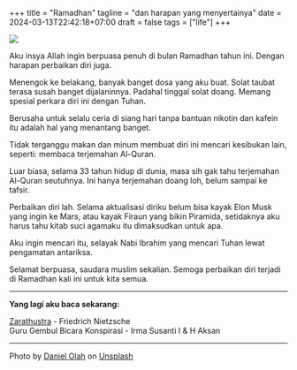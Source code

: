 +++
title = "Ramadhan"
tagline = "dan harapan yang menyertainya"
date = 2024-03-13T22:42:18+07:00
draft = false
tags = ["life"]
+++

![](https://i.ibb.co/x1NY9md/daniel-olah-2l-MK4dgqw-FM-unsplash.jpg)

Aku insya Allah ingin berpuasa penuh di bulan Ramadhan tahun ini. Dengan harapan perbaikan diri juga.

Menengok ke belakang, banyak banget dosa yang aku buat. Solat taubat terasa susah banget dijalaninnya. Padahal tinggal solat doang. Memang spesial perkara diri ini dengan Tuhan.

Berusaha untuk selalu ceria di siang hari tanpa bantuan nikotin dan kafein itu adalah hal yang menantang banget.

Tidak terganggu makan dan minum membuat diri ini mencari kesibukan lain, seperti: membaca terjemahan Al-Quran.

Luar biasa, selama 33 tahun hidup di dunia, masa sih gak tahu terjemahan Al-Quran seutuhnya. Ini hanya terjemahan doang loh, belum sampai ke tafsir.

Perbaikan diri lah. Selama aktualisasi diriku belum bisa kayak Elon Musk yang ingin ke Mars, atau kayak Firaun yang bikin Piramida, setidaknya aku harus tahu kitab suci agamaku itu dimaksudkan untuk apa.

Aku ingin mencari itu, selayak Nabi Ibrahim yang mencari Tuhan lewat pengamatan antariksa.

Selamat berpuasa, saudara muslim sekalian. Semoga perbaikan diri terjadi di Ramadhan kali ini untuk kita semua.

---

**Yang lagi aku baca sekarang:**

[Zarathustra](https://www.goodreads.com/book/show/36409895-ziarah) - Friedrich Nietzsche  
Guru Gembul Bicara Konspirasi - Irma Susanti I & H Aksan

---

Photo by <a href="https://unsplash.com/@danesduet?utm_content=creditCopyText&utm_medium=referral&utm_source=unsplash">Daniel Olah</a> on <a href="https://unsplash.com/photos/people-walking-on-street-near-white-dome-building-during-daytime-2lMK4dgqwFM?utm_content=creditCopyText&utm_medium=referral&utm_source=unsplash">Unsplash</a>
